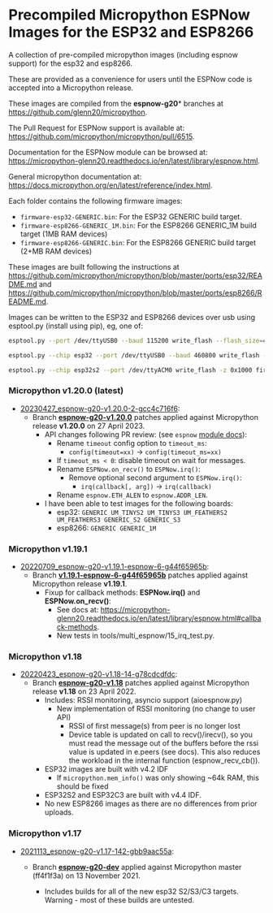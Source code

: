 # Precompiled Micropython ESPNow Images for the ESP32 and ESP8266

A collection of pre-compiled micropython images (including espnow support) for
the esp32 and esp8266.

These are provided as a convenience for users until the ESPNow code is
accepted into a Micropython release.

These images are compiled from the **espnow-g20*** branches at
<https://github.com/glenn20/micropython>.

The Pull Request for ESPNow support is available at:
<https://github.com/micropython/micropython/pull/6515>.

Documentation for the ESPNow module can be browsed at:
<https://micropython-glenn20.readthedocs.io/en/latest/library/espnow.html>.

General micropython documentation at:
<https://docs.micropython.org/en/latest/reference/index.html>.

Each folder contains the following firmware images:

- `firmware-esp32-GENERIC.bin`: For the ESP32 GENERIC build target.
- `firmware-esp8266-GENERIC_1M.bin`: For the ESP8266 GENERIC_1M build target
  (1MB RAM devices)
- `firmware-esp8266-GENERIC.bin`: For the ESP8266 GENERIC build target (2+MB
  RAM devices)

These images are built following the instructions at
<https://github.com/micropython/micropython/blob/master/ports/esp32/README.md>
and
<https://github.com/micropython/micropython/blob/master/ports/esp8266/README.md>.

Images can be written to the ESP32 and ESP8266 devices over usb using
esptool.py (install using pip), eg, one of:

```bash
esptool.py --port /dev/ttyUSB0 --baud 115200 write_flash --flash_size=4MB --flash_mode=qio 0 firmware-esp8266-GENERIC_1M.bin

esptool.py --chip esp32 --port /dev/ttyUSB0 --baud 460800 write_flash -z 0x1000 firmware-esp32-GENERIC.bin

esptool.py --chip esp32s2 --port /dev/ttyACM0 write_flash -z 0x1000 firmware-esp32-GENERIC_S2.bin
```

### Micropython v1.20.0 (latest)

- [20230427_espnow-g20-v1.20.0-2-gcc4c716f6](20230427-v1.20.0-espnow-2-gcc4c716f6):
  - Branch
    **[espnow-g20-v1.20.0](https://github.com/glenn20/micropython/tree/espnow-g20-v1.20.0)**
    patches applied against Micropython release **v1.20.0** on 27 April 2023.
    - API changes following PR review:
      (see `espnow` [module docs](https://micropython-glenn20.readthedocs.io/en/latest/library/espnow.html)):
      - Rename `timeout` config option to `timeout_ms`:
        - `config(timeout=xx)` -> `config(timeout_ms=xx)`
      - If `timeout_ms < 0`: disable timeout on wait for messages.
      - Rename `ESPNow.on_recv()` to `ESPNow.irq()`:
        - Remove optional second argument to `ESPNow.irq()`:
          - `irq(callback[, arg])` -> `irq(callback)`
      - Rename `espnow.ETH_ALEN` to `espnow.ADDR_LEN`.
    - I have been able to test images for the following boards:
      - esp32: `GENERIC UM_TINYS2 UM_TINYS3 UM_FEATHERS2 UM_FEATHERS3 GENERIC_S2
        GENERIC_S3`
      - esp8266: `GENERIC GENERIC_1M`

### Micropython v1.19.1

- [20220709_espnow-g20-v1.19.1-espnow-6-g44f65965b](20220709_espnow-g20-v1.19.1-espnow-6-g44f65965b):
  - Branch
    **[v1.19.1-espnow-6-g44f65965b](https://github.com/glenn20/micropython/tree/v1.19.1-espnow-6-g44f65965b)**
    patches applied against Micropython release **v1.19.1**.
    - Fixup for callback methods: **ESPNow.irq()** and **ESPNow.on_recv()**:
      - See docs at:
        <https://micropython-glenn20.readthedocs.io/en/latest/library/espnow.html#callback-methods>.
      - New tests in tools/multi_espnow/15_irq_test.py.

<!-- - [20220706_espnow-g20-v1.19.1-espnow-4-g537248958](20220706_espnow-g20-v1.19.1-espnow-4-g537248958):
  - Branch
    **[v1.19.1-espnow-4-g537248958](https://github.com/glenn20/micropython/tree/espnow-g20-v1.19.1)**
    patches applied against Micropython release **v1.19.1**.
    - Built on latest espnow-g20 patches rebased against v1.19.1 micropython
      release tag.
    - **API Change**:
      - Use `import espnow` instead of `from esp import espnow`.
        - This is necessitated by the recent simplification of the C module
          supported by a python wrapper module: [espnow.py](https://github.com/glenn20/micropython/blob/espnow-g20/ports/esp32/modules/espnow.py).
      - `.recv()` and `.any()` method supported on esp8266
      - `.any()` method and iterator support on esp8266
      - asyncio support on esp8266 (for GENERIC target - ie. devices with >= 2MB
        flash))
      - Add `.recvinto()` method for esp32 and esp8266
    - Updated docs at <https://micropython-glenn20.readthedocs.io/en/latest/library/espnow.html>. -->

### Micropython v1.18

- [20220423_espnow-g20-v1.18-14-g78cdcdfdc](20220423_espnow-g20-v1.18-14-g78cdcdfdc):
  - Branch
    **[espnow-g20-v1.18](https://github.com/glenn20/micropython/tree/espnow-g20-v1.18)**
    patches applied against Micropython release **v1.18** on 23 April 2022.
    - Includes: RSSI monitoring, asyncio support (aioespnow.py)
      - New implementation of RSSI monitoring (no change to user API)
        - RSSI of first message(s) from peer is no longer lost
        - Device table is updated on call to recv()/irecv(), so you must read
          the message out of the buffers before the rssi value is updated in
          e.peers (see docs). This also reduces the workload in the internal
          function (espnow_recv_cb()).
    - ESP32 images are built with v4.2 IDF
      - If `micropython.mem_info()` was only showing ~64k RAM, this should be
        fixed
    - ESP32S2 and ESP32C3 are built with v4.4 IDF.
    - No new ESP8266 images as there are no differences from prior uploads.

<!-- - [20220413_espnow-g20-v1.18-10-ge68d28c8b](20220413_espnow-g20-v1.18-10-ge68d28c8b):
  - Branch **[espnow-g20-v1.18](https://github.com/glenn20/micropython/tree/espnow-g20-v1.18)** patches applied against Micropython release v1.18 on 13 April 2022.
    - Includes:
      - RSSI monitoring support
      - New asyncio support (aioespnow.py)
        - (see
          https://micropython-glenn20.readthedocs.io/en/latest/library/espnow.html#supporting-asyncio-esp32-only)
      - Removed Buffer Protocol support (including read(), read1(), readinto(),
        write() methods)
- [20220408_espnow-g20-rssi-v1.18-6-g24cf16719](20220408_espnow-g20-rssi-v1.18-6-g24cf16719):
  - Branch **[espnow-g20-rssi-v1.18](https://github.com/glenn20/micropython/tree/espnow-g20-rssi-v1.18)** patches applied against Micropython release v1.18 on 08 April 2022.
    - Based on RSSI feature branch
      - Includes support for monitoring RSSI values of recieved messages.
    - Built against ESP IDF v4.4 (i2c support may be broken). -->
<!-- - [20220407_espnow-g20-v1.18-3-geaf7fd7d4](20220407_espnow-g20-v1.18-3-geaf7fd7d4):
  - Branch **[espnow-g20-v1.18](https://github.com/glenn20/micropython/tree/espnow-g20-v1.18)** patches applied against Micropython release v1.18 on 07 April 2022.
    - Includes builds for all of the new esp32 S2/S3/C3 targets.
      - I have tested GENERIC, UM_TINYS2, UM_FEATHERS2 and GENERIC_S2). The
        other images are untested.
    - Built against ESP IDF v4.4 (i2c support may be broken). -->

### Micropython v1.17

- [2021113_espnow-g20-v1.17-142-gbb9aac55a](2021113_espnow-g20-v1.17-142-gbb9aac55a):
  - Branch
    **[espnow-g20-dev](https://github.com/glenn20/micropython/tree/espnow-g20-dev)**
    applied against Micropython master (ff4f1f3a) on 13 November 2021.

    - Includes builds for all of the new esp32 S2/S3/C3 targets. Warning - most of these builds are untested.

<!-- - [20211111_espnow-g20-v1.17-142-g8e1fcd490](20211111_espnow-g20-v1.17-142-g8e1fcd490):
  - Branch
    **[espnow-g20-dev](https://github.com/glenn20/micropython/tree/espnow-g20-dev)**
    applied against Micropython master (ff4f1f3a) on 11 November 2021.

    - Includes latest buffer optimisations and support for on_recv on esp8266.
- [20211104_espnow-g20-v1.17_ESP32S2](20211104_espnow-g20-v1.17_ESP32S2):
  - Includes espnow-enabled firmware image for the ESP32S2 targets available
    in v1.17 (compiled with ESP IDF v4.3.1):
    - GENERIC_S2 (no SPIRAM support),
      [UM_TINYS2](https://unexpectedmaker.com/tinys2) and
      [UM_FEATHERS2](https://feathers2.io/)
      - The UM_* targets include support for the SPIRAM and some additional
        board support modules from UM:
        ([feathers2.py](https://github.com/micropython/micropython/blob/v1.17/ports/esp32/boards/UM_FEATHERS2/modules/feathers2.py)
        and
        [tinys2.py](https://github.com/micropython/micropython/blob/v1.17/ports/esp32/boards/UM_TINYS2/modules/tinys2.py)).
      - Unfortunately there is no generic S2 image available for v1.17 with
        SPIRAM support.
- [20211020_espnow-g20-v1.17-g26f058583](20211020_espnow-g20-v1.17-g26f058583):
  **ESP8266 Only** (Fix for [Issue
  #7](https://github.com/glenn20/micropython-espnow-images/issues/7))
  - Branch
    **[espnow-g20-v1.17](https://github.com/glenn20/micropython/tree/espnow-g20-v1.17)**
    patches applied against Micropython release **v1.17** on 20 October 2021.
- [20210903_espnow-g20-v1.17](20210903_espnow-g20-v1.17):
  - Branch
    **[espnow-g20-v1.17](https://github.com/glenn20/micropython/tree/espnow-g20-v1.17)**
    patches applied against Micropython release **v1.17** on 03 September
    2021.
- [20210812_espnow-g20_v116](20210812_espnow-g20-v116):
  - Branch
    **[espnow-g20-v116](https://github.com/glenn20/micropython/tree/espnow-g20-v116)**
    espnow patches applied against Micropython release **v1.16** on 12 August
    2021.
- [20210511_espnow-g20_v115](20210511_espnow-g20_v115):
  - Branch **espnow-g20** espnow patches applied against Micropython release
    **v1.15** on 19 April 2021. Updated for fixes in co-existence with wifi
    and API change for recv()/irecv(). (Build against ESP IDF v4.2.1)
- [20210511_espnow-g20_g2bb26c0a4](20210511_espnow-g20_g2bb26c0a4):
  - Branch **espnow-g20** espnow patches applied against Micropython main
    branch on 11 May 2021. Updated for fixes in co-existence with wifi and API
    change for recv()/irecv(). (Build against ESP IDF v4.2.1)
- [20210419_espnow-g20_v115_g020d5b1d1](20210419_espnow-g20_v115_g020d5b1d1):
  - Branch **espnow-g20** espnow patches applied against Micropython release
    **v1.15** on 19 April 2021. Updated for fixes in broadcast message
    handling.
- [20210415_espnow-g20_ga9bbf7083](20210415_espnow-g20_ga9bbf7083):
  - Branch **espnow-g20** espnow patches applied against Micropython
    **master** on 15 April 2021. Updated for fixes in broadcast message
    handling.
- [20210205_espnow-g20-v114_g25840a12a](20210205_espnow-g20-v114_g25840a12a):
  - Branch **espnow-g20-v114** (commit 25840a12a) espnow patches applied
    against Micropython release **v1.14** on 5 Feb 2021.
- [20210205_espnow-g20_g78be5dd0a](20210205_espnow-g20_g78be5dd0a):
  - Branch **espnow-g20** (commit 78be5dd0a) espnow patches applied against
    Micropython **master** on 5 Feb 2021.
- [20210128_espnow-g20-v113_gb560287eb](20210128_espnow-g20-v113_gb560287eb):
  - Branch **espnow-g20-v113** (commit b560287eb) espnow patches applied
    against Micropython release **v1.13** on 28 Jan 2021.
- [20210128_espnow-g20_gba813d8f9](20210128_espnow-g20_gba813d8f9):
  - Branch **espnow-g20** (commit ba813d8f9) espnow patches applied against
    Micropython **master** on 28 Jan 2021. -->
